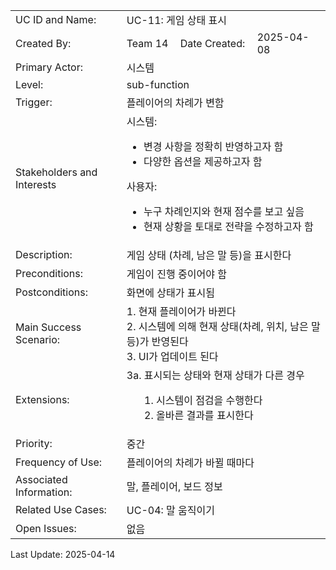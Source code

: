 <table style="width:100%; text-align: left;">
  <tr>
    <td>UC ID and Name:</td>
    <td colspan="3">UC-11: 게임 상태 표시</td>
  </tr>
  <tr>
    <td>Created By:</td>
    <td>Team 14</td>
    <td>Date Created:</td>
    <td>2025-04-08</td>
  </tr>
  <tr>
    <td>Primary Actor:</td>
    <td colspan="3">시스템</td>
  </tr>
  <tr>
    <td>Level:</td>
    <td colspan="3">sub-function</td>
  </tr>
  <tr>
    <td>Trigger:</td>
    <td colspan="3">플레이어의 차례가 변함</td>
  </tr>
  <tr>
    <td>Stakeholders and Interests</td>
    <td colspan="3">
시스템: 

- 변경 사항을 정확히 반영하고자 함
- 다양한 옵션을 제공하고자 함

사용자:
- 누구 차례인지와 현재 점수를 보고 싶음
- 현재 상황을 토대로 전략을 수정하고자 함
    </td>
  </tr>
  <tr>
    <td>Description:</td>
    <td colspan="3">게임 상태 (차례, 남은 말 등)을 표시한다</td>
  </tr>
  <tr>
    <td>Preconditions:</td>
    <td colspan="3">
    게임이 진행 중이어야 함
  </td>
  </tr>
  <tr>
  <td>Postconditions:</td>
  <td colspan="3">
    화면에 상태가 표시됨
  </td>
  </tr>
  <tr>
  <td>Main Success Scenario:</td>
  <td colspan="3">
    1. 현재 플레이어가 바뀐다 <br>
    2. 시스템에 의해 현재 상태(차례, 위치, 남은 말 등)가 반영된다 <br>
    3. UI가 업데이트 된다
  </td>
  </tr>
  <tr>
  <td>Extensions:</td>
  <td colspan="3">
    3a. 표시되는 상태와 현재 상태가 다른 경우 <br>
      <ol style="margin-left: 20px;">
          <li>시스템이 점검을 수행한다</li>
          <li>올바른 결과를 표시한다</li>
      </ol>
   </td>
  </tr>
  <tr>
   <td>Priority:</td>
   <td colspan="3">중간</td>
  </tr>
  <tr>
   <td>Frequency of Use:</td>
   <td colspan="3">플레이어의 차례가 바뀔 때마다</td>
  </tr>
  <tr>
   <td>Associated Information:</td>
   <td colspan="3">말, 플레이어, 보드 정보</td>
  </tr>
  <tr>
   <td>Related Use Cases:</td>
   <td colspan="3">UC-04: 말 움직이기</td>
  </tr>
  <tr>
   <td>Open Issues:</td>
   <td colspan="3">없음</td>
  </tr>
</table>

Last Update: 2025-04-14